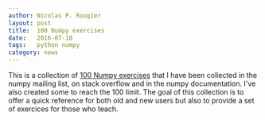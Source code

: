 ```yaml
---
author: Nicolas P. Rougier
layout: post
title:  100 Numpy exercises
date:   2016-07-18
tags:   python numpy
category: news
---
```



This is a collection of
[100 Numpy exercises](https://github.com/rougier/numpy-100) that I have been
collected in the numpy mailing list, on stack overflow and in the numpy
documentation. I've also created some to reach the 100 limit. The goal of this
collection is to offer a quick reference for both old and new users but also to
provide a set of exercices for those who teach.
